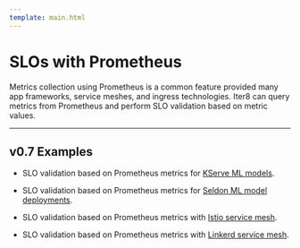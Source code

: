 ```yaml
---
template: main.html
---
```


# SLOs with Prometheus

Metrics collection using Prometheus is a common feature provided many app frameworks, service meshes, and ingress technologies. Iter8 can query metrics from Prometheus and perform SLO validation based on metric values.

***

## v0.7 Examples

* SLO validation based on Prometheus metrics for [KServe ML models](https://iter8.tools/0.7/tutorials/kfserving/testing-strategies/hybrid/).

* SLO validation based on Prometheus metrics for [Seldon ML model deployments](https://iter8.tools/0.7/tutorials/seldon/quick-start/).

* SLO validation based on Prometheus metrics with [Istio service mesh](https://iter8.tools/0.7/tutorials/istio/testing-strategies/slovalidation/).

* SLO validation based on Prometheus metrics with [Linkerd service mesh](https://iter8.tools/0.7/tutorials/linkerd/abexperiment-helmex/).